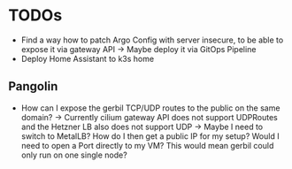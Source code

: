 # TODOs

- Find a way how to patch Argo Config with server insecure, to be able to expose it via gateway API -> Maybe deploy it via GitOps Pipeline
- Deploy Home Assistant to k3s home

## Pangolin

- How can I expose the gerbil TCP/UDP routes to the public on the same domain?
  -> Currently cilium gateway API does not support UDPRoutes and the Hetzner LB also does not support UDP
  -> Maybe I need to switch to MetalLB? How do I then get a public IP for my setup? Would I need to open a Port directly to my VM? This would mean gerbil could only run on one single node?
